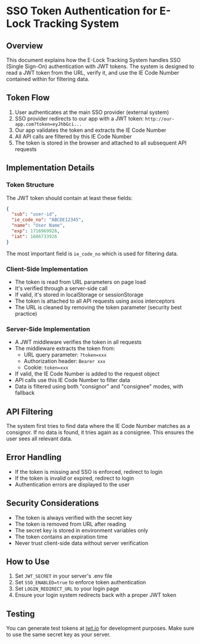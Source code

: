 # SSO Token Authentication for E-Lock Tracking System

## Overview
This document explains how the E-Lock Tracking System handles SSO (Single Sign-On) authentication with JWT tokens. The system is designed to read a JWT token from the URL, verify it, and use the IE Code Number contained within for filtering data.

## Token Flow
1. User authenticates at the main SSO provider (external system)
2. SSO provider redirects to our app with a JWT token: `http://our-app.com?token=eyJhbGci...`
3. Our app validates the token and extracts the IE Code Number
4. All API calls are filtered by this IE Code Number
5. The token is stored in the browser and attached to all subsequent API requests

## Implementation Details

### Token Structure
The JWT token should contain at least these fields:
```json
{
  "sub": "user-id",
  "ie_code_no": "ABCDE12345",
  "name": "User Name",
  "exp": 1716969926,
  "iat": 1686733926
}
```

The most important field is `ie_code_no` which is used for filtering data.

### Client-Side Implementation
- The token is read from URL parameters on page load
- It's verified through a server-side call
- If valid, it's stored in localStorage or sessionStorage
- The token is attached to all API requests using axios interceptors
- The URL is cleaned by removing the token parameter (security best practice)

### Server-Side Implementation
- A JWT middleware verifies the token in all requests
- The middleware extracts the token from:
  - URL query parameter: `?token=xxx`
  - Authorization header: `Bearer xxx`
  - Cookie: `token=xxx`
- If valid, the IE Code Number is added to the request object
- API calls use this IE Code Number to filter data
- Data is filtered using both "consignor" and "consignee" modes, with fallback

## API Filtering
The system first tries to find data where the IE Code Number matches as a consignor. If no data is found, it tries again as a consignee. This ensures the user sees all relevant data.

## Error Handling
- If the token is missing and SSO is enforced, redirect to login
- If the token is invalid or expired, redirect to login
- Authentication errors are displayed to the user

## Security Considerations
- The token is always verified with the secret key
- The token is removed from URL after reading
- The secret key is stored in environment variables only
- The token contains an expiration time
- Never trust client-side data without server verification

## How to Use
1. Set `JWT_SECRET` in your server's .env file
2. Set `SSO_ENABLED=true` to enforce token authentication
3. Set `LOGIN_REDIRECT_URL` to your login page
4. Ensure your login system redirects back with a proper JWT token

## Testing
You can generate test tokens at [jwt.io](https://jwt.io/) for development purposes. Make sure to use the same secret key as your server.
